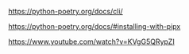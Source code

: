 https://python-poetry.org/docs/cli/

https://python-poetry.org/docs/#installing-with-pipx

https://www.youtube.com/watch?v=KVgG5QRypZI